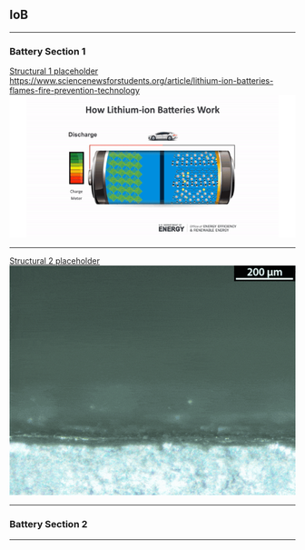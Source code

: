 ## IoB

---

### Battery Section 1 

[Structural 1 placeholder](/src/easter_egg.md)
https://www.sciencenewsforstudents.org/article/lithium-ion-batteries-flames-fire-prevention-technology
<img src="images/lithuim-ion-battery_diag.gif?raw=true"/>

---
[Structural 2 placeholder](/src/about.md)
<img src="images/whybatteriesdegenerateoveruses_dendriteformation.gif?raw=true"/>

---

### Battery Section 2

---
